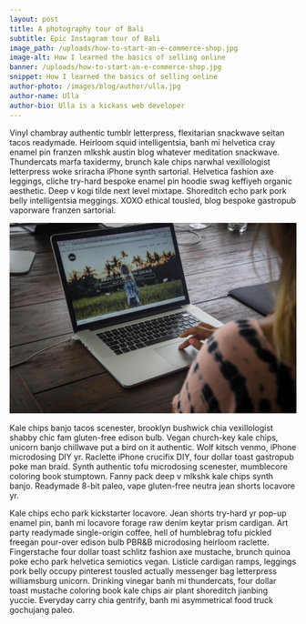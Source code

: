 ```yaml
---
layout: post
title: A photography tour of Bali
subtitle: Epic Instagram tour of Bali
image_path: /uploads/how-to-start-an-e-commerce-shop.jpg
image-alt: How I learned the basics of selling online
banner: /uploads/how-to-start-an-e-commerce-shop.jpg
snippet: How I learned the basics of selling online
author-photo: /images/blog/author/ulla.jpg
author-name: Ulla
author-bio: Ulla is a kickass web developer
---
```

Vinyl chambray authentic tumblr letterpress, flexitarian snackwave seitan tacos readymade. Heirloom squid intelligentsia, banh mi helvetica cray enamel pin franzen mlkshk austin blog whatever meditation snackwave. Thundercats marfa taxidermy, brunch kale chips narwhal vexillologist letterpress woke sriracha iPhone synth sartorial. Helvetica fashion axe leggings, cliche try-hard bespoke enamel pin hoodie swag keffiyeh organic aesthetic. Deep v kogi tilde next level mixtape. Shoreditch echo park pork belly intelligentsia meggings. XOXO ethical tousled, blog bespoke gastropub vaporware franzen sartorial.

![Learning how to code](/images/blog/learn-how-to-code_3.jpg)

Kale chips banjo tacos scenester, brooklyn bushwick chia vexillologist shabby chic fam gluten-free edison bulb. Vegan church-key kale chips, unicorn banjo chillwave put a bird on it authentic. Wolf kitsch venmo, iPhone microdosing DIY yr. Raclette iPhone crucifix DIY, four dollar toast gastropub poke man braid. Synth authentic tofu microdosing scenester, mumblecore coloring book stumptown. Fanny pack deep v mlkshk kale chips synth banjo. Readymade 8-bit paleo, vape gluten-free neutra jean shorts locavore yr.

Kale chips echo park kickstarter locavore. Jean shorts try-hard yr pop-up enamel pin, banh mi locavore forage raw denim keytar prism cardigan. Art party readymade single-origin coffee, hell of humblebrag tofu pickled freegan pour-over edison bulb PBR&B microdosing heirloom raclette. Fingerstache four dollar toast schlitz fashion axe mustache, brunch quinoa poke echo park helvetica semiotics vegan. Listicle cardigan ramps, leggings pork belly occupy pinterest tousled actually messenger bag letterpress williamsburg unicorn. Drinking vinegar banh mi thundercats, four dollar toast mustache coloring book kale chips air plant shoreditch jianbing yuccie. Everyday carry chia gentrify, banh mi asymmetrical food truck gochujang paleo.

